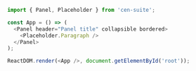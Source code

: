 <!--start-code-->

```js
import { Panel, Placeholder } from 'cen-suite';

const App = () => (
  <Panel header="Panel title" collapsible bordered>
    <Placeholder.Paragraph />
  </Panel>
);

ReactDOM.render(<App />, document.getElementById('root'));
```

<!--end-code-->
